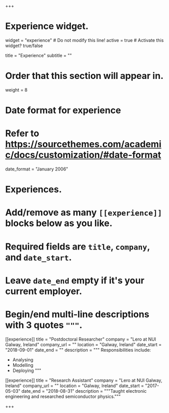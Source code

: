 +++
# Experience widget.
widget = "experience"  # Do not modify this line!
active = true  # Activate this widget? true/false

title = "Experience"
subtitle = ""

# Order that this section will appear in.
weight = 8

# Date format for experience
#   Refer to https://sourcethemes.com/academic/docs/customization/#date-format
date_format = "January 2006"

# Experiences.
#   Add/remove as many `[[experience]]` blocks below as you like.
#   Required fields are `title`, `company`, and `date_start`.
#   Leave `date_end` empty if it's your current employer.
#   Begin/end multi-line descriptions with 3 quotes `"""`.
[[experience]]
  title = "Postdoctoral Researcher"
  company = "Lero at NUI Galway, Ireland"
  company_url = ""
  location = "Galway, Ireland"
  date_start = "2018-09-01"
  date_end = ""
  description = """
  Responsibilities include:

  * Analysing
  * Modelling
  * Deploying
  """

[[experience]]
  title = "Research Assistant"
  company = "Lero at NUI Galway, Ireland"
  company_url = ""
  location = "Galway, Ireland"
  date_start = "2017-05-03"
  date_end = "2018-08-31"
  description = """Taught electronic engineering and researched semiconductor physics."""

+++
